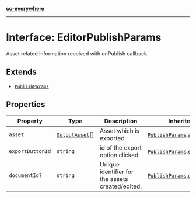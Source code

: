 [**cc-everywhere**](../../../../../index.md)

***

# Interface: EditorPublishParams

Asset related information received with onPublish callback.

## Extends

- [`PublishParams`](../../publish-params-types/interfaces/publish-params.md)

## Properties

| Property | Type | Description | Inherited from |
| ------ | ------ | ------ | ------ |
| <a id="asset"></a> `asset` | [`OutputAsset`](../../asset-types/interfaces/output-asset.md)[] | Asset which is exported | [`PublishParams`](../../publish-params-types/interfaces/publish-params.md).[`asset`](../../publish-params-types/interfaces/publish-params.md#asset) |
| <a id="exportbuttonid"></a> `exportButtonId` | `string` | id of the export option clicked | [`PublishParams`](../../publish-params-types/interfaces/publish-params.md).[`exportButtonId`](../../publish-params-types/interfaces/publish-params.md#exportbuttonid) |
| <a id="documentid"></a> `documentId?` | `string` | Unique identifier for the assets created/edited. | [`PublishParams`](../../publish-params-types/interfaces/publish-params.md).[`documentId`](../../publish-params-types/interfaces/publish-params.md#documentid) |
